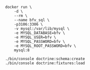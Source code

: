     docker run \
        -d \
        --rm \
        --name bfv_sql \
        -p3106:3306 \
        -v mysql:/var/lib/mysql \
        -e MYSQL_DATABASE=bfv \
        -e MYSQL_USER=bfv \
        -e MYSQL_PASSWORD=bfv \
        -e MYSQL_ROOT_PASSWORD=bfv \
        mysql:8

    ./bin/console doctrine:schema:create
    ./bin/console doctrine:fixtures:load
